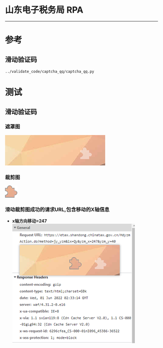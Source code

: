 # 山东电子税务局 RPA
---

# 参考
## 滑动验证码
```
../validate_code/captcha_qq/captcha_qq.py
```

# 测试
## 滑动验证码
### 遮罩图
![遮罩图](typora/validate_code/canvasElemImg.test.png)
### 裁剪图
![裁剪图](typora/validate_code/blockElemImg.test.png)
### 滑动裁剪图成功的请求URL,包含移动的X轴信息
- **x轴方向移动=247**
![滑动裁剪图成功的请求URL,包含移动的X轴信息](typora/validate_code/drag_succss.test.png)
